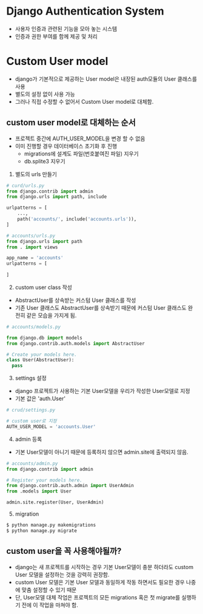 # Django Authentication System
- 사용자 인증과 관련된 기능을 모아 놓는 시스템
- 인증과 권한 부여를 함께 제공 및 처리

# Custom User model

- django가 기본적으로 제공하는 User model은 내장된 auth모듈의 User 클래스를 사용
- 별도의 설정 없이 사용 가능
- 그러나 직접 수정할 수 없어서 Custom User model로 대체함.

## custom user model로 대체하는 순서
- 프로젝트 중간에 AUTH_USER_MODEL을 변경 할 수 없음
- 이미 진행할 경우 데이터베이스 초기화 후 진행
  - migrations에 설계도 파일(번호붙여진 파일) 지우기
  - db.splite3 지우기

1. 별도의 urls 만들기

```py
# curd/urls.py
from django.contrib import admin
from django.urls import path, include

urlpatterns = [
    ...,
    path('accounts/', include('accounts.urls')),
]

# accounts/urls.py
from django.urls import path
from . import views

app_name = 'accounts'
urlpatterns = [
 
]
```

2. custom user class 작성 
- AbstractUser를 상속받는 커스텀 User 클래스를 작성
- 기존 User 클래스도 AbstractUser를 상속받기 때문에 커스텀 User 클래스도 완전히 같은 모습을 가지게 됨.

```py
# accounts/models.py

from django.db import models
from django.contrib.auth.models import AbstractUser

# Create your models here.
class User(AbstractUser):
  pass
```

3. settings 설정
- django 프로젝트가 사용하는 기본 User모델을 우리가 작성한 User모델로 지정
- 기본 값은 'auth.User'

```py
# crud/settings.py

# custom user로 지정
AUTH_USER_MODEL = 'accounts.User'
```

4. admin 등록
- 기본 User모델이 아니기 때문에 등록하지 않으면 admin.site에 출력되지 않음.

```py
# accounts/admin.py
from django.contrib import admin

# Register your models here.
from django.contrib.auth.admin import UserAdmin
from .models import User

admin.site.register(User, UserAdmin)
```

5. migration

```bash
$ python manage.py makemigrations
$ python manage.py migrate
```

## custom user을 꼭 사용해야될까?
- django는 새 프로젝트를 시작하는 경우 기본 User모델이 충분 하더라도 custom User 모델을 설정하는 것을 강력히 권장함.
- custom User 모델은 기본 User 모델과 동일하게 작동 하면서도 필요한 경우 나중에 맞춤 설정할 수 있기 때문
- 단, User모델 대체 작업은 프로젝트의 모든 migrations 혹은 첫 migrate를 실행하기 전에 이 작업을 마쳐야 함.
